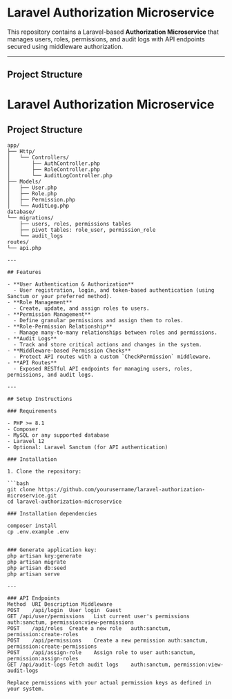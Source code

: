 # Laravel Authorization Microservice

This repository contains a Laravel-based **Authorization Microservice** that manages users, roles, permissions, and audit logs with API endpoints secured using middleware authorization.

---

## Project Structure
# Laravel Authorization Microservice

## Project Structure

```plaintext
app/
├── Http/
│   └── Controllers/
│       ├── AuthController.php
│       ├── RoleController.php
│       └── AuditLogController.php
├── Models/
│   ├── User.php
│   ├── Role.php
│   ├── Permission.php
│   └── AuditLog.php
database/
└── migrations/
    ├── users, roles, permissions tables
    ├── pivot tables: role_user, permission_role
    └── audit_logs
routes/
└── api.php

---

## Features

- **User Authentication & Authorization**
  - User registration, login, and token-based authentication (using Sanctum or your preferred method).
- **Role Management**
  - Create, update, and assign roles to users.
- **Permission Management**
  - Define granular permissions and assign them to roles.
- **Role-Permission Relationship**
  - Manage many-to-many relationships between roles and permissions.
- **Audit Logs**
  - Track and store critical actions and changes in the system.
- **Middleware-based Permission Checks**
  - Protect API routes with a custom `CheckPermission` middleware.
- **API Routes**
  - Exposed RESTful API endpoints for managing users, roles, permissions, and audit logs.

---

## Setup Instructions

### Requirements

- PHP >= 8.1
- Composer
- MySQL or any supported database
- Laravel 12
- Optional: Laravel Sanctum (for API authentication)

### Installation

1. Clone the repository:

```bash
git clone https://github.com/yourusername/laravel-authorization-microservice.git
cd laravel-authorization-microservice

### Installation dependencies

composer install
cp .env.example .env


### Generate application key:
php artisan key:generate
php artisan migrate
php artisan db:seed
php artisan serve

---

### API Endpoints
Method	URI	Description	Middleware
POST	/api/login	User login	Guest
GET	/api/user/permissions	List current user's permissions	auth:sanctum, permission:view-permissions
POST	/api/roles	Create a new role	auth:sanctum, permission:create-roles
POST	/api/permissions	Create a new permission	auth:sanctum, permission:create-permissions
POST	/api/assign-role	Assign role to user	auth:sanctum, permission:assign-roles
GET	/api/audit-logs	Fetch audit logs	auth:sanctum, permission:view-audit-logs

Replace permissions with your actual permission keys as defined in your system.
